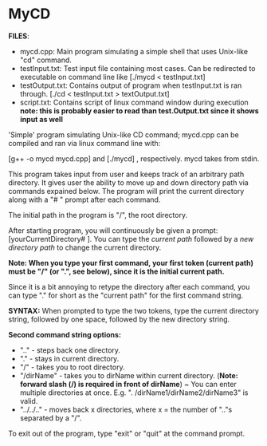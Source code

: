 # MyCD
**FILES**:
- mycd.cpp: Main program simulating a simple shell that uses Unix-like "cd" command. 
- testInput.txt: Test input file containing most cases. Can be redirected to executable on command line like [./mycd < testInput.txt]
- testOutput.txt: Contains output of program when testInput.txt is ran through. [./cd < testInput.txt > textOutput.txt]
- script.txt: Contains script of linux command window during execution **note: this is probably easier to read than test.Output.txt since it shows input as well**

'Simple' program simulating Unix-like CD command; mycd.cpp can be compiled and ran via linux command line with:

[g++ -o mycd mycd.cpp] and [./mycd] , respectively. mycd takes from stdin.

This program takes input from user and keeps track of an arbitrary path directory. It gives user the ability to move up and down directory path via commands expained below. The program will print the current directory along with a "# " prompt after each command.

The initial path in the program is "/", the root directory.

After starting program, you will continuously be given a prompt: [yourCurrentDirectory# ]. You can type the _current path_ followed by a _new directory path_ to change the current directory.

**Note: When you type your first command, your first token (current path) must be "/" (or ".", see below), since it is the initial current path.**

Since it is a bit annoying to retype the directory after each command, you can type "." for short as the "current path" for the first command string.

**SYNTAX:** When prompted to type the two tokens, type the current directory string, followed by one space, followed by the new directory string.

**Second command string options:**
- ".." - steps back one directory.
- "." - stays in current directory.
- "/" - takes you to root directory.
- "/dirName" - takes you to dirName within current directory. (**Note: forward slash (/) is required in front of dirName**)
    ~ You can enter multiple directories at once. E.g. ". /dirName1/dirName2/dirName3" is valid.
- "../../.." - moves back x directories, where x = the number of ".."s separated by a "/".

To exit out of the program, type "exit" or "quit" at the command prompt.

